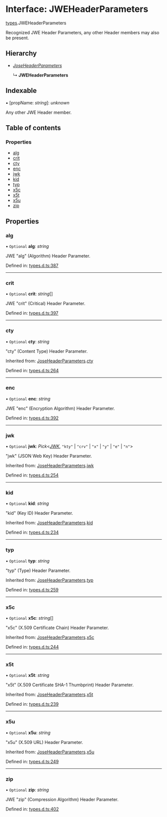 # Interface: JWEHeaderParameters

[types](../modules/types.md).JWEHeaderParameters

Recognized JWE Header Parameters, any other Header members
may also be present.

## Hierarchy

- [*JoseHeaderParameters*](types.joseheaderparameters.md)

  ↳ **JWEHeaderParameters**

## Indexable

▪ [propName: *string*]: *unknown*

Any other JWE Header member.

## Table of contents

### Properties

- [alg](types.jweheaderparameters.md#alg)
- [crit](types.jweheaderparameters.md#crit)
- [cty](types.jweheaderparameters.md#cty)
- [enc](types.jweheaderparameters.md#enc)
- [jwk](types.jweheaderparameters.md#jwk)
- [kid](types.jweheaderparameters.md#kid)
- [typ](types.jweheaderparameters.md#typ)
- [x5c](types.jweheaderparameters.md#x5c)
- [x5t](types.jweheaderparameters.md#x5t)
- [x5u](types.jweheaderparameters.md#x5u)
- [zip](types.jweheaderparameters.md#zip)

## Properties

### alg

• `Optional` **alg**: *string*

JWE "alg" (Algorithm) Header Parameter.

Defined in: [types.d.ts:387](https://github.com/panva/jose/blob/v3.12.3/src/types.d.ts#L387)

___

### crit

• `Optional` **crit**: *string*[]

JWE "crit" (Critical) Header Parameter.

Defined in: [types.d.ts:397](https://github.com/panva/jose/blob/v3.12.3/src/types.d.ts#L397)

___

### cty

• `Optional` **cty**: *string*

"cty" (Content Type) Header Parameter.

Inherited from: [JoseHeaderParameters](types.joseheaderparameters.md).[cty](types.joseheaderparameters.md#cty)

Defined in: [types.d.ts:264](https://github.com/panva/jose/blob/v3.12.3/src/types.d.ts#L264)

___

### enc

• `Optional` **enc**: *string*

JWE "enc" (Encryption Algorithm) Header Parameter.

Defined in: [types.d.ts:392](https://github.com/panva/jose/blob/v3.12.3/src/types.d.ts#L392)

___

### jwk

• `Optional` **jwk**: *Pick*<[*JWK*](types.jwk.md), ``"kty"`` \| ``"crv"`` \| ``"x"`` \| ``"y"`` \| ``"e"`` \| ``"n"``\>

"jwk" (JSON Web Key) Header Parameter.

Inherited from: [JoseHeaderParameters](types.joseheaderparameters.md).[jwk](types.joseheaderparameters.md#jwk)

Defined in: [types.d.ts:254](https://github.com/panva/jose/blob/v3.12.3/src/types.d.ts#L254)

___

### kid

• `Optional` **kid**: *string*

"kid" (Key ID) Header Parameter.

Inherited from: [JoseHeaderParameters](types.joseheaderparameters.md).[kid](types.joseheaderparameters.md#kid)

Defined in: [types.d.ts:234](https://github.com/panva/jose/blob/v3.12.3/src/types.d.ts#L234)

___

### typ

• `Optional` **typ**: *string*

"typ" (Type) Header Parameter.

Inherited from: [JoseHeaderParameters](types.joseheaderparameters.md).[typ](types.joseheaderparameters.md#typ)

Defined in: [types.d.ts:259](https://github.com/panva/jose/blob/v3.12.3/src/types.d.ts#L259)

___

### x5c

• `Optional` **x5c**: *string*[]

"x5c" (X.509 Certificate Chain) Header Parameter.

Inherited from: [JoseHeaderParameters](types.joseheaderparameters.md).[x5c](types.joseheaderparameters.md#x5c)

Defined in: [types.d.ts:244](https://github.com/panva/jose/blob/v3.12.3/src/types.d.ts#L244)

___

### x5t

• `Optional` **x5t**: *string*

"x5t" (X.509 Certificate SHA-1 Thumbprint) Header Parameter.

Inherited from: [JoseHeaderParameters](types.joseheaderparameters.md).[x5t](types.joseheaderparameters.md#x5t)

Defined in: [types.d.ts:239](https://github.com/panva/jose/blob/v3.12.3/src/types.d.ts#L239)

___

### x5u

• `Optional` **x5u**: *string*

"x5u" (X.509 URL) Header Parameter.

Inherited from: [JoseHeaderParameters](types.joseheaderparameters.md).[x5u](types.joseheaderparameters.md#x5u)

Defined in: [types.d.ts:249](https://github.com/panva/jose/blob/v3.12.3/src/types.d.ts#L249)

___

### zip

• `Optional` **zip**: *string*

JWE "zip" (Compression Algorithm) Header Parameter.

Defined in: [types.d.ts:402](https://github.com/panva/jose/blob/v3.12.3/src/types.d.ts#L402)
